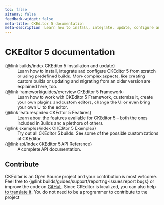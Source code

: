 ```yaml
---
toc: false
sitenav: false
feedback-widget: false
meta-title: CKEditor 5 documentation
meta-description: Learn how to install, integrate, update, configure and develop CKEditor 5. Browse through API documentation and online samples.
---
```


# CKEditor 5 documentation

<dl><dt>{@link builds/index CKEditor 5 installation and update}</dt><dd>Learn how to install, integrate and configure CKEditor 5 from scratch or using predefined builds. More complex aspects, like creating custom builds or updating and migrating from an older version are explained here, too.</dd>
<dt>{@link framework/guides/overview CKEditor 5 Framework}</dt><dd>Learn how to work with CKEditor 5 Framework, customize it, create your own plugins and custom editors, change the UI or even bring your own UI to the editor.</dd>
<dt>{@link features/index CKEditor 5 Features}</dt><dd>Learn about the features available for CKEditor 5 &ndash; both the ones included in Builds and a plethora of others.</dd>
<dt>{@link examples/index CKEditor 5 Examples}</dt><dd>Try out all CKEditor 5 builds. See some of the possible customizations of CKEditor.</dd>
<dt>{@link api/index CKEditor 5 API Reference}</dt><dd>A complete API documentation.</dd></dl>

## Contribute

CKEditor is an Open Source project and your contribution is most welcome. Feel free to {@link builds/guides/support/reporting-issues report bugs} or improve the code on [GitHub](https://github.com/ckeditor/ckeditor5). Since CKEditor is localized, you can also help [to translate it](https://www.transifex.com/ckeditor/ckeditor5/). You do not need to be a programmer to contribute to the project!

